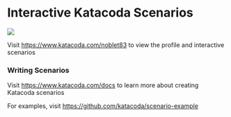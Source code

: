 # Interactive Katacoda Scenarios

[![](http://shields.katacoda.com/katacoda/noblet83/count.svg)](https://www.katacoda.com/noblet83 "Get your profile on Katacoda.com")

Visit https://www.katacoda.com/noblet83 to view the profile and interactive scenarios

### Writing Scenarios
Visit https://www.katacoda.com/docs to learn more about creating Katacoda scenarios

For examples, visit https://github.com/katacoda/scenario-example
